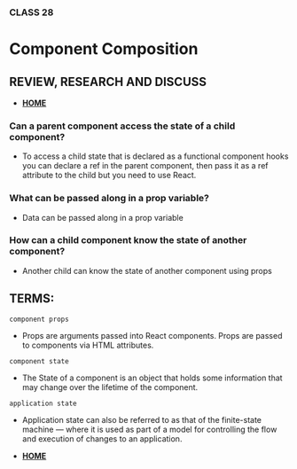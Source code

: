 ### CLASS 28


# Component Composition






## REVIEW, RESEARCH AND DISCUSS


- [**HOME**](https://seidomo.github.io/reading_notes/home)



### Can a parent component access the state of a child component?

- To access  a child state that is declared as a functional component hooks you can declare a ref in the parent component, then pass it as a ref attribute to the child but you need to use React.



### What can be passed along in a prop variable?


- Data can be passed along in a prop variable

### How can a child component know the state of another component?

- Another child can know the state of another component using props

## TERMS:



``` component props ```

- Props are arguments passed into React components. Props are passed to components via HTML attributes.



``` component state ```

- The State of a component is an object that holds some information that may change over the lifetime of the component.



``` application state ```

- Application state can also be referred to as that of the finite-state machine — where it is used as part of a model for controlling the flow and execution of changes to an application.



- [**HOME**](https://seidomo.github.io/reading_notes/home)